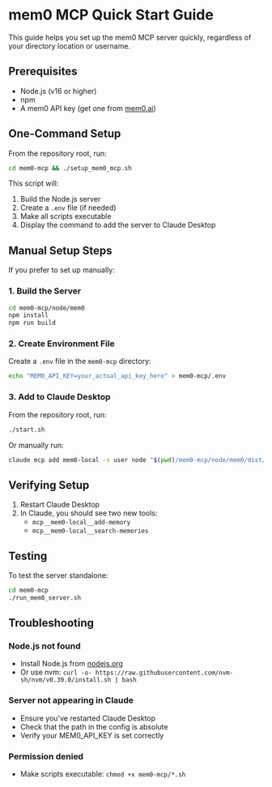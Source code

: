 # mem0 MCP Quick Start Guide

This guide helps you set up the mem0 MCP server quickly, regardless of your directory location or username.

## Prerequisites

- Node.js (v16 or higher)
- npm
- A mem0 API key (get one from [mem0.ai](https://mem0.ai))

## One-Command Setup

From the repository root, run:

```bash
cd mem0-mcp && ./setup_mem0_mcp.sh
```

This script will:
1. Build the Node.js server
2. Create a `.env` file (if needed)
3. Make all scripts executable
4. Display the command to add the server to Claude Desktop

## Manual Setup Steps

If you prefer to set up manually:

### 1. Build the Server

```bash
cd mem0-mcp/node/mem0
npm install
npm run build
```

### 2. Create Environment File

Create a `.env` file in the `mem0-mcp` directory:

```bash
echo "MEM0_API_KEY=your_actual_api_key_here" > mem0-mcp/.env
```

### 3. Add to Claude Desktop

From the repository root, run:

```bash
./start.sh
```

Or manually run:

```bash
claude mcp add mem0-local -s user node "$(pwd)/mem0-mcp/node/mem0/dist/index.js"
```

## Verifying Setup

1. Restart Claude Desktop
2. In Claude, you should see two new tools:
   - `mcp__mem0-local__add-memory`
   - `mcp__mem0-local__search-memories`

## Testing

To test the server standalone:

```bash
cd mem0-mcp
./run_mem0_server.sh
```

## Troubleshooting

### Node.js not found
- Install Node.js from [nodejs.org](https://nodejs.org)
- Or use nvm: `curl -o- https://raw.githubusercontent.com/nvm-sh/nvm/v0.39.0/install.sh | bash`

### Server not appearing in Claude
- Ensure you've restarted Claude Desktop
- Check that the path in the config is absolute
- Verify your MEM0_API_KEY is set correctly

### Permission denied
- Make scripts executable: `chmod +x mem0-mcp/*.sh`